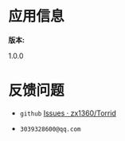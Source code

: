 # 应用信息

**版本:**

1.0.0

# 反馈问题

- `github` [Issues · zx1360/Torrid](https://github.com/zx1360/Torrid/issues)

- `3039328600@qq.com`

